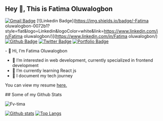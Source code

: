 ## Hey 👋, This is Fatima Oluwalogbon
[![Gmail Badge](https://img.shields.io/badge/-zahraoluwalogbon@gmail.com-c14438?style=flat&logo=Gmail&logoColor=white&link=mailto:zahraoluwalogbon@gmail.com)](mailto:zahraoluwalogbon@gmail.com) 
[![Linkedin Badge](https://img.shields.io/badge/-Fatima oluwalogbon-0072b1?style=flat&logo=Linkedin&logoColor=white&link=https://www.linkedin.com/in/Fatima oluwalogbon/)](https://www.linkedin.com/in/Fatima oluwalogbon/) [![Github Badge](https://img.shields.io/badge/-Fv-tima-grey?style=flat&logo=github&logoColor=white&link=https://github.com/@Fvtima/)](https://www.github.com/@Fvtima/) [![Twitter Badge](https://img.shields.io/badge/-zvhra2-00acee?style=flat&logo=twitter&logoColor=white&link=https://twitter.com/zvhra2/)](https://www.twitter.com/zvhra2/) [![Portfolio Badge](https://img.shields.io/badge/portfolio-web-blue?style=flat&link=zvhrasportfolio.netlify.app/)](zvhrasportfolio.netlify.app/) <p align='left'>- 👋 Hi, I’m Fatima Oluwalogbon
- 👀 I’m interested in web development, currently specialized in frontend development
- 🌱 I’m currently learning React js
- 📰 I document my tech journey
</p><p align='left'> You can view my resume <a href='https://docs.google.com/document/d/1DKPHT7ZNIJuhJvC-pVsYM1814AW7sqOtGCl0sIbxMaI/edit ' target=_blank><u>here</u>.</a></p>
## Some of my Github Stats
<p align=left> <img src=https://komarev.com/ghpvc/?username=Fv-tima alt=Fv-tima /> </p>

[![Github stats](https://github-readme-stats.vercel.app/api?username=Fv-tima&show_icons=true&include_all_commits=true)](https://github.com/Fv-tima/github-readme-stats)
[![Top Langs](https://github-readme-stats.vercel.app/api/top-langs/?username=Fv-tima&layout=compact)](https://github.com/Fv-tima/github-readme-stats)



